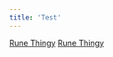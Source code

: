 ```yaml
---
title: 'Test'
---
```


[Rune Thingy](https://www.wowhead.com/spell=360282/rune-of-damnation)
[Rune Thingy](https://www.wowhead.com/spell=360282/rune-of-damnation)
